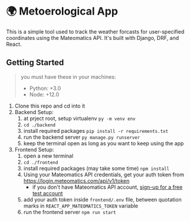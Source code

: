 # 🌍 Metoerological App

This is a simple tool used to track the weather forcasts for user-specified coordinates using the Mateomatics API. It's built with Django, DRF, and React.

## Getting Started

> you must have these in your machines: 
>- Python: +3.0
>- Node: +12.0

1. Clone this repo and cd into it
2. Backend Setup:
    1. at prject root, setup virtualenv `py -m venv env`
    2. `cd ./backend`
    3. install required packages `pip install -r requirements.txt`
    4. run the backend server `py manage.py runserver`
    5. keep the terminal open as long as you want to keep using the app
3. Frontend Setup:
    1. open a new terminal
    2. `cd ./frontend`
    3. install required packages (may take some time) `npm install`
    4. Using your Mateomatics API credentials, get your auth token from <https://login.meteomatics.com/api/v1/token>
        * if you don't have Mateomatics API account, [sign-up for a free test account](https://www.meteomatics.com/en/sign-up-weather-api-test-account/)
    5. add your auth token inside `frontend/.env` file, between quotation marks in `REACT_APP_MATEOMATICS_TOKEN` variable
    6. run the frontend server `npm run start`
